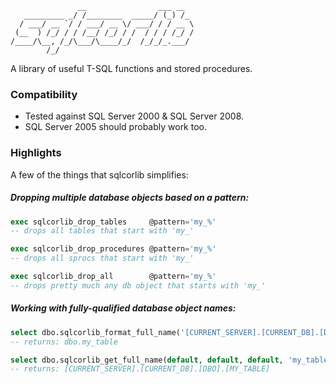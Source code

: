 ```
               __                ___ __  
   _________ _/ /________  _____/ (_) /_ 
  / ___/ __ `/ / ___/ __ \/ ___/ / / __ \
 (__  ) /_/ / / /__/ /_/ / /  / / / /_/ /
/____/\__, /_/\___/\____/_/  /_/_/_.___/ 
        /_/                              
```
A library of useful T-SQL functions and stored procedures.

### Compatibility
- Tested against SQL Server 2000 & SQL Server 2008.
- SQL Server 2005 should probably work too.

### Highlights
A few of the things that sqlcorlib simplifies:

##### Dropping multiple database objects based on a pattern:
```sql
exec sqlcorlib_drop_tables     @pattern='my_%' 
-- drops all tables that start with 'my_'

exec sqlcorlib_drop_procedures @pattern='my_%' 
-- drops all sprocs that start with 'my_'

exec sqlcorlib_drop_all        @pattern='my_%' 
-- drops pretty much any db object that starts with 'my_'
```

##### Working with fully-qualified database object names:
```sql
select dbo.sqlcorlib_format_full_name('[CURRENT_SERVER].[CURRENT_DB].[DBO].[MY_TABLE]', '@schema.@table')
-- returns: dbo.my_table

select dbo.sqlcorlib_get_full_name(default, default, default, 'my_table')
-- returns: [CURRENT_SERVER].[CURRENT_DB].[DBO].[MY_TABLE]
```
